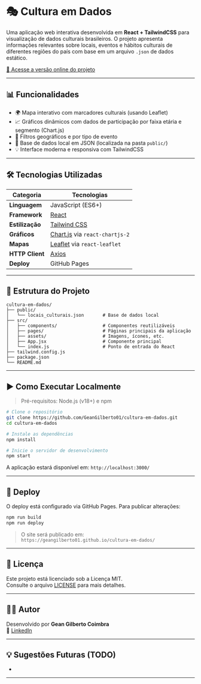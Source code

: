 # 🎭 Cultura em Dados

Uma aplicação web interativa desenvolvida em **React + TailwindCSS** para visualização de dados culturais brasileiros. O projeto apresenta informações relevantes sobre locais, eventos e hábitos culturais de diferentes regiões do país com base em um arquivo `.json` de dados estático.

[🔗 Acesse a versão online do projeto](https://geangilberto01.github.io/cultura-em-dados/)

---

## 📊 Funcionalidades

- 🌍 Mapa interativo com marcadores culturais (usando Leaflet)
- 📈 Gráficos dinâmicos com dados de participação por faixa etária e segmento (Chart.js)
- 🧭 Filtros geográficos e por tipo de evento
- 💃 Base de dados local em JSON (localizada na pasta `public/`)
- 💡 Interface moderna e responsiva com TailwindCSS

---

## 🛠️ Tecnologias Utilizadas

| Categoria       | Tecnologias                                                |
| --------------- | ---------------------------------------------------------- |
| **Linguagem**   | JavaScript (ES6+)                                          |
| **Framework**   | [React](https://reactjs.org/)                              |
| **Estilização** | [Tailwind CSS](https://tailwindcss.com/)                   |
| **Gráficos**    | [Chart.js](https://www.chartjs.org/) via `react-chartjs-2` |
| **Mapas**       | [Leaflet](https://leafletjs.com/) via `react-leaflet`      |
| **HTTP Client** | [Axios](https://axios-http.com/)                           |
| **Deploy**      | GitHub Pages                                               |

---

## 📁 Estrutura do Projeto

```
cultura-em-dados/
├── public/
│   └── locais_culturais.json       # Base de dados local
├── src/
│   ├── components/                 # Componentes reutilizáveis
│   ├── pages/                      # Páginas principais da aplicação
│   ├── assets/                     # Imagens, ícones, etc.
│   ├── App.jsx                     # Componente principal
│   └── index.js                    # Ponto de entrada do React
├── tailwind.config.js
├── package.json
└── README.md
```

---

## ▶️ Como Executar Localmente

> Pré-requisitos: Node.js (v18+) e npm

```bash
# Clone o repositório
git clone https://github.com/GeanGilberto01/cultura-em-dados.git
cd cultura-em-dados

# Instale as dependências
npm install

# Inicie o servidor de desenvolvimento
npm start
```

A aplicação estará disponível em: `http://localhost:3000/`

---

## 🚀 Deploy

O deploy está configurado via GitHub Pages. Para publicar alterações:

```bash
npm run build
npm run deploy
```

> O site será publicado em: `https://geangilberto01.github.io/cultura-em-dados/`

---

## 📜 Licença

Este projeto está licenciado sob a Licença MIT.\
Consulte o arquivo [LICENSE](./LICENSE) para mais detalhes.

---

## 🙋‍♂️ Autor

Desenvolvido por **Gean Gilberto Coimbra**\
🔗 [LinkedIn](https://www.linkedin.com/in/gean-gilberto-coimbra)

---

## 💡 Sugestões Futuras (TODO)

-

---

